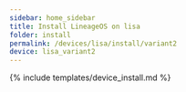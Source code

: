 ```yaml
---
sidebar: home_sidebar
title: Install LineageOS on lisa
folder: install
permalink: /devices/lisa/install/variant2
device: lisa_variant2
---
```

{% include templates/device_install.md %}
